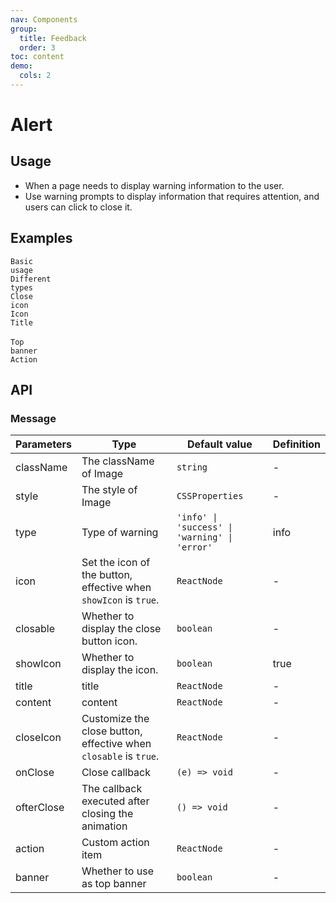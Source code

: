 ```yaml
---
nav: Components
group:
  title: Feedback
  order: 3
toc: content
demo:
  cols: 2
---
```


# Alert

## Usage

- When a page needs to display warning information to the user.
- Use warning prompts to display information that requires attention, and users can click to close it.

## Examples

<code src="../../packages/ui/examples/alert/basic.tsx" description="The simplest usage, suitable for short warning prompts.">Basic usage</code>  
<code src="../../packages/ui/examples/alert/type.tsx" description="There are four styles `success`, `info`, `warning`, `error`.">Different types </code>  
<code src="../../packages/ui/examples/alert/closable.tsx" description="Display a close button, click to close the warning prompt. The close button can be customized by setting `closeIcon`.">Close icon</code>  
<code src="../../packages/ui/examples/alert/showIcon.tsx" description="Customize the icon through the `icon` attribute. You can pass `showIcon=false` to not display the icon.">Icon</code>  
<code src="../../packages/ui/examples/alert/title.tsx" description="You can add a title by setting `title` and turn `content` into auxiliary introduction text.">Title </code>  
<code src="../../packages/ui/examples/alert/banner.tsx" description="Set `banner = true` to use it as a top banner." iframe="250">Top banner</code>  
<code src="../../packages/ui/examples/alert/action.tsx" description="Customize the action items through `action`.">Action</code>

## API

### Message

| **Parameters** | **Type** | **Default value** | **Definition** |
| --- | --- | --- | --- |
| className | The className of Image | `string` | - |
| style | The style of Image | `CSSProperties` | - |
| type | Type of warning | `'info' \| 'success' \| 'warning' \| 'error'` | info |
| icon | Set the icon of the button, effective when `showIcon` is `true`. | `ReactNode` | - |
| closable | Whether to display the close button icon. | `boolean` | - |
| showIcon | Whether to display the icon. | `boolean` | true |
| title | title | `ReactNode` | - |
| content | content | `ReactNode` | - |
| closeIcon | Customize the close button, effective when `closable` is `true`. | `ReactNode` | - |
| onClose | Close callback | `(e) => void` | - |
| ofterClose | The callback executed after closing the animation | `() => void` | - |
| action | Custom action item | `ReactNode` | - |
| banner | Whether to use as top banner | `boolean` | - |
